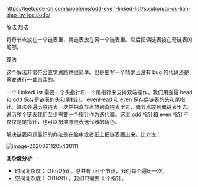 https://leetcode-cn.com/problems/odd-even-linked-list/solution/qi-ou-lian-biao-by-leetcode/

解法
想法

将奇节点放在一个链表里，偶链表放在另一个链表里。然后把偶链表接在奇链表的尾部。

算法

这个解法非常符合直觉思路也很简单。但是要写一个精确且没有 bug 的代码还是需要进行一番思索的。

一个 LinkedList 需要一个头指针和一个尾指针来支持双端操作。我们用变量 head 和 odd 保存奇链表的头和尾指针。 evenHead 和 even 保存偶链表的头和尾指针。算法会遍历原链表一次并把奇节点放到奇链表里去、偶节点放到偶链表里去。遍历整个链表我们至少需要一个指针作为迭代器。这里 odd 指针和 even 指针不仅仅是尾指针，也可以扮演原链表迭代器的角色。

解决链表问题最好的办法是在脑中或者纸上把链表画出来。比方说：

![image-20200611205430111](https://pic.leetcode-cn.com/00bd1d974b5a2e6d7d4faf0d5baad1c691f4ed8963cb1b7133d1112bad4c5e86-image.png)

**复杂度分析**

- 时间复杂度： O(n)*O*(*n*) 。总共有 n*n* 个节点，我们每个遍历一次。
- 空间复杂度： O(1)*O*(1) 。我们只需要 4 个指针。